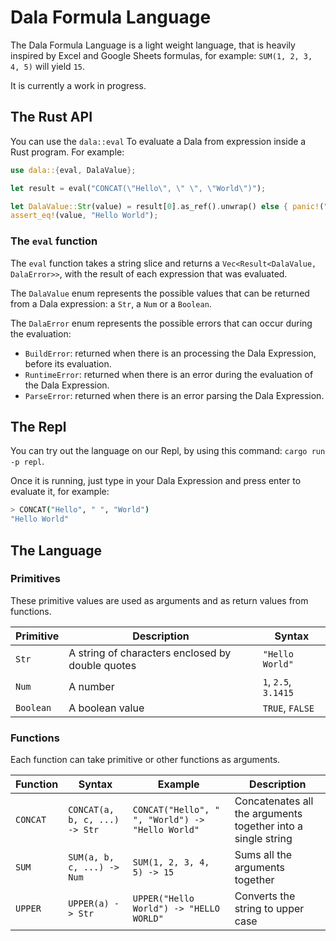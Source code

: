 # Dala Formula Language

The Dala Formula Language is a light weight language, that is heavily inspired by Excel and Google Sheets formulas, for example: `SUM(1, 2, 3, 4, 5)` will yield `15`.

It is currently a work in progress.

## The Rust API

You can use the `dala::eval` To evaluate a Dala from expression inside a Rust program. For example:

```rs
use dala::{eval, DalaValue};

let result = eval("CONCAT(\"Hello\", \" \", \"World\")");

let DalaValue::Str(value) = result[0].as_ref().unwrap() else { panic!("Not a string") };
assert_eq!(value, "Hello World");
```

### The `eval` function

The `eval` function takes a string slice and returns a `Vec<Result<DalaValue, DalaError>>`, with the result of each expression that was evaluated.

The `DalaValue` enum represents the possible values that can be returned from a Dala expression: a `Str`, a `Num` or a `Boolean`.

The `DalaError` enum represents the possible errors that can occur during the evaluation:

- `BuildError`: returned when there is an processing the Dala Expression, before its evaluation.
- `RuntimeError`: returned when there is an error during the evaluation of the Dala Expression.
- `ParseError`: returned when there is an error parsing the Dala Expression.

## The Repl

You can try out the language on our Repl, by using this command: `cargo run -p repl`.

Once it is running, just type in your Dala Expression and press enter to evaluate it, for example:

```sh
> CONCAT("Hello", " ", "World")
"Hello World"
```

## The Language

### Primitives

These primitive values are used as arguments and as return values from functions.

| Primitive | Description                                      | Syntax               |
| --------- | ------------------------------------------------ | -------------------- |
| `Str`     | A string of characters enclosed by double quotes | `"Hello World"`      |
| `Num`     | A number                                         | `1`, `2.5`, `3.1415` |
| `Boolean` | A boolean value                                  | `TRUE`, `FALSE`      |

### Functions

Each function can take primitive or other functions as arguments.

| Function | Syntax                        | Example                                          | Description                                                  |
| -------- | ----------------------------- | ------------------------------------------------ | ------------------------------------------------------------ |
| `CONCAT` | `CONCAT(a, b, c, ...) -> Str` | `CONCAT("Hello", " ", "World") -> "Hello World"` | Concatenates all the arguments together into a single string |
| `SUM`    | `SUM(a, b, c, ...) -> Num`    | `SUM(1, 2, 3, 4, 5) -> 15`                       | Sums all the arguments together                              |
| `UPPER`  | `UPPER(a) -> Str`             | `UPPER("Hello World") -> "HELLO WORLD"`          | Converts the string to upper case                            |
